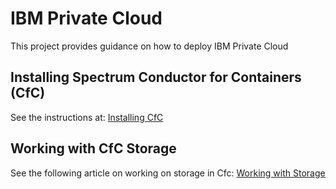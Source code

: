 # IBM Private Cloud
This project provides guidance on how to deploy IBM Private Cloud


## Installing Spectrum Conductor for Containers (CfC)

See the instructions at: [Installing CfC](Install%20IBM%20Spectrum%20Conductor%20for%20Containers.md)

## Working with CfC Storage

See the following article on working on storage in Cfc: [Working with Storage](https://www.ibm.com/developerworks/community/blogs/fe25b4ef-ea6a-4d86-a629-6f87ccf4649e/entry/Working_with_storage?lang=en)
